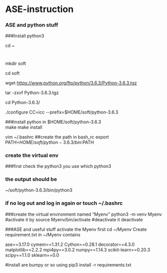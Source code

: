 # ASE-instruction

### ASE and python stuff

###Install python3

cd ~
#
mkdir soft

cd soft

wget https://www.python.org/ftp/python/3.6.3/Python-3.6.3.tgz

tar -zxvf Python-3.6.3.tgz 

cd Python-3.6.3/

./configure CC=icc --prefix=$HOME/soft/python-3.6.3         

###install python in $HOME/soft/python-3.6.3  
make
make install

vim ~/.bashrc
##create the path in bash_rc 
export PATH=$HOME/soft/python-3.6.3/bin:$PATH


### create the virtual env
###first check the python3 you use
which python3
### the output should be 
~/soft/python-3.6.3/bin/python3
### if no log out and log in again or touch ~/.bashrc

###create the virtual environment named “Myenv” 
python3 -m venv Myenv
#activate it by 
source Myenv/bin/activate
#deactivate it
deactivate


###ASE and useful stuff
activate the Myenv first
cd ~/Myenv
Create requirement.txt in ~/Myenv contains

ase==3.17.0
cymem==1.31.2
Cython==0.28.1
decorator==4.3.0
matplotlib==2.2.2
mpi4py==3.0.2
numpy==1.14.3
scikit-learn==0.20.3
scipy==1.1.0
sklearn==0.0

#install are bumpy or so using
pip3 install -r requirements.txt
